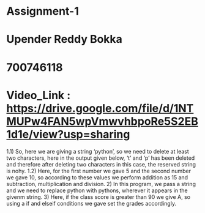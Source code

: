 # Assignment-1
# Upender Reddy Bokka
# 700746118
# Video_Link : https://drive.google.com/file/d/1NTMUPw4FAN5wpVmwvhbpoRe5S2EB1d1e/view?usp=sharing
1.1) So, here we are giving a string ‘python’, so we need to delete at least two characters, here in the output given below, ‘t’ and ‘p’ has been deleted and therefore after deleting two characters in this case, the reserved string is nohy.
1.2) Here, for the first number we gave 5 and the second number we gave 10, so according to these values we perform addition as 15 and subtraction, multiplication and division.
2) In this program, we pass a string and we need to replace python with pythons, wherever it appears in the givenm string.
3) Here, if the class score is greater than 90 we give A, so using a if and elseif conditions we gave set the grades accordingly.
